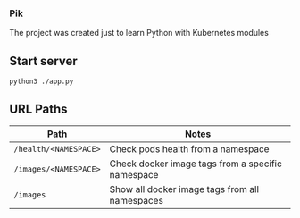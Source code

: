 ### Pik
The project was created just to learn Python with Kubernetes modules

## Start server
`python3 ./app.py`

## URL Paths
| Path | Notes |
|---|---|
| `/health/<NAMESPACE>` | Check pods health from a namespace |
| `/images/<NAMESPACE>` | Check docker image tags from a specific namespace |
| `/images` | Show all docker image tags from all namespaces |
